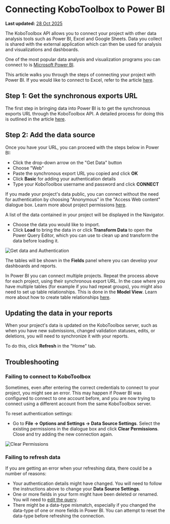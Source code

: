 # Connecting KoboToolbox to Power BI
**Last updated:** <a href="https://github.com/kobotoolbox/docs/blob/01270a828ec846731411368326ba58114adda98e/source/pulling_data_into_powerbi.md" class="reference">28 Oct 2025</a>


The KoboToolbox API allows you to connect your project with other data analysis
tools such as Power BI, Excel and Google Sheets. Data you collect is shared with
the external application which can then be used for analysis and visualizations
and dashboards.

One of the most popular data analysis and visualization programs you can connect
to is [Microsoft Power BI](https://powerbi.microsoft.com).

This article walks you through the steps of connecting your project with Power
BI. If you would like to connect to Excel, refer to the article
[here](pulling_data_into_excelquery.md).

## Step 1: Get the synchronous exports URL

The first step in bringing data into Power BI is to get the synchronous exports
URL through the KoboToolbox API. A detailed process for doing this is outlined
in the article [here](synchronous_exports.md).

## Step 2: Add the data source

Once you have your URL, you can proceed with the steps below in Power BI:

- Click the drop-down arrow on the "Get Data" button
- Choose "Web"
- Paste the synchronous export URL you copied and click **OK**
- Click **Basic** for adding your authentication details
- Type your KoboToolbox username and password and click **CONNECT**

<p class="note">
  If you made your project's data public, you can connect without the need for
  authentication by choosing "Anonymous" in the "Access Web content" dialogue
  box. Learn more about project permissions
  <a href="managing_permissions.html" class="reference">here</a>.
</p>

A list of the data contained in your project will be displayed in the Navigator.

- Choose the data you would like to import.
- Click **Load** to bring the data in or click **Transform Data** to open the
  Power Query Editor, which you can use to clean up and transform the data
  before loading it.

![Get data and Authentication](images/pulling_data_into_powerbi/get_data_auth.gif)

The tables will be shown in the **Fields** panel where you can develop your
dashboards and reports.

<p class="note">
  In Power BI you can connect multiple projects. Repeat the process above for
  each project, using their synchronous export URL. In the case where you have
  multiple tables (for example if you had repeat groups), you might also need to
  set up table relationships. This is done in the <strong>Model View</strong>.
  Learn more about how to create table relationships
  <a
    href="https://docs.microsoft.com/en-us/power-bi/transform-model/desktop-create-and-manage-relationships"
    class="reference"
    >here</a
  >.
</p>

## Updating the data in your reports

When your project's data is updated on the KoboToolbox server, such as when you
have new submissions, changed validation statuses, edits, or deletions, you will
need to synchronize it with your reports.

To do this, click **Refresh** in the "Home" tab.

## Troubleshooting

### Failing to connect to KoboToolbox

Sometimes, even after entering the correct credentials to connect to your
project, you might see an error. This may happen if Power BI was configured to
connect to one account before, and you are now trying to connect using a
different account from the same KoboToolbox server.

To reset authentication settings:

- Go to **File -> Options and Settings -> Data Source Settings**. Select the
  existing permissions in the dialogue box and click **Clear Permissions**.
  Close and try adding the new connection again.

![Clear Permissions](images/pulling_data_into_powerbi/data_source_settings.gif)

### Failing to refresh data

If you are getting an error when your refreshing data, there could be a number
of reasons:

- Your authentication details might have changed. You will need to follow the
  instructions above to change your **Data Source Settings**.
- One or more fields in your form might have been deleted or renamed. You will
  need to
  [edit the query](https://docs.microsoft.com/en-us/power-bi/transform-model/desktop-query-overview).
- There might be a data-type mismatch, especially if you changed the data-type
  of one or more fields in Power BI. You can attempt to reset the data-type
  before refreshing the connection.
